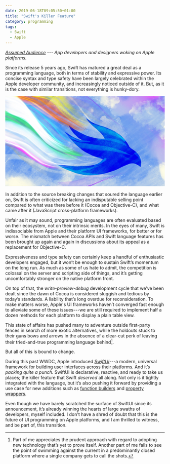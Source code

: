 ```yaml
---
date: 2019-06-18T09:05:50+01:00
title: "Swift's Killer Feature"
category: programming
tags:
  - Swift
  - Apple
---
```


*[Assumed Audience](https://www.chriskrycho.com/2018/assumed-audiences.html) --- App developers and designers woking on Apple platforms.*

Since its release 5 years ago,
Swift has matured a great deal as a programming language,
both in terms of stability and expressive power.
Its concise syntax and type safety have been largely celebrated within the Apple developer community,
and increasingly noticed outside of it.
But, as it is the case with similar transitions,
not everything is hunky-dory.

![SwiftUI](header-image.jpg)

In addition to the source breaking changes that soured the language earlier on,
Swift is often criticized for lacking an indisputable selling point compared to what was there before it (Cocoa and Objective-C),
and what came after it (JavaScript cross-platform frameworks).

Unfair as it may sound,
programming languages are often evaluated based on their ecosystem,
not on their intrinsic merits.
In the eyes of many, Swift is indissociable from Apple and their platform UI frameworks,
for better or for worse.
The mismatch between Cocoa APIs and Swift language features has been brought up again and again in discussions about its appeal as a replacement for Objective-C.

Expressiveness and type safety can certainly keep a handful of enthusiastic developers engaged,
but it won’t be enough to sustain Swift’s momentum on the long run.
As much as some of us hate to admit,
the competition is colossal on the server and scripting side of things,
and it’s getting uncomfortably stronger on the native platform front.

On top of that, the *write-preview-debug* development cycle that we’ve been dealt since the dawn of Cocoa is considered sluggish and tedious by today’s standards.
A liability that’s long overdue for reconsideration.
To make matters worse,
Apple's UI frameworks haven’t converged fast enough to alleviate some of these issues---we are still required to implement half a dozen methods for each platform to display a plain table view.

This state of affairs has pushed many to adventure outside first-party fences in search of more exotic alternatives,
while the holdouts stuck to their ~~guns~~ bows and arrows in the absence of a clear-cut perk of leaving their tried-and-true programming language behind[^1].

But all of this is bound to change.

During this past WWDC, 
Apple introduced *[SwiftUI]*---a modern,
universal framework for building user interfaces across their platforms.
And it’s *packing quite a punch.*
SwiftUI is declarative, reactive, and ready to take us places; the killer feature that Swift *deserved* all along.
Not only is it tightly integrated with the language,
but it’s also pushing it forward by providing a use case for new additions such as [function builders] and [property wrappers].

Even though we have barely scratched the surface of SwiftUI since its announcement,
it’s already winning the hearts of large swaths of developers,
myself included.
I don't have a shred of doubt that this is the future of UI programming on Apple platforms,
and I am thrilled to witness, and be part of, this transition.

[SwiftUI]: https://developer.apple.com/xcode/swiftui/
[function builders]: https://github.com/apple/swift-evolution/blob/9992cf3c11c2d5e0ea20bee98657d93902d5b174/proposals/XXXX-function-builders.md
[property wrappers]: https://github.com/DougGregor/swift-evolution/blob/property-wrappers/proposals/0258-property-wrappers.md

[^1]: Part of me appreciates the prudent approach with regard to adopting new technology that’s yet to prove itself. Another part of me fails to see the point of swimming against the current in a predominantly closed platform where a single company gets to call the shots.
